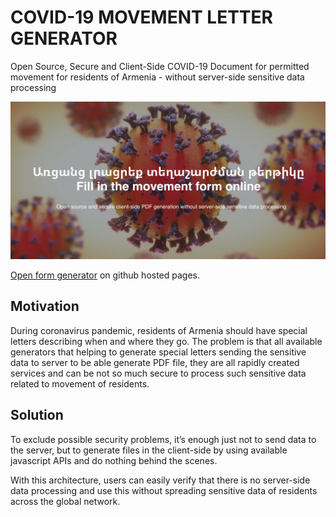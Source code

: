 # COVID-19 MOVEMENT LETTER GENERATOR
Open Source, Secure and Client-Side COVID-19 Document for permitted movement for residents of Armenia - without server-side sensitive data processing

![Open Source, Secure and Client-Side COVID-19 Document for permitted movement for residents of Armenia - without server-side sensitive data processing](/cover.jpg)

[Open form generator](https://hosembafer.github.io/covid-form/) on github hosted pages.

## Motivation
During coronavirus pandemic, residents of Armenia should have special letters describing when and where they go. The problem is that all available generators that helping to generate special letters sending the sensitive data to server to be able generate PDF file, they are all rapidly created services and can be not so much secure to process such sensitive data related to movement of residents.

## Solution
To exclude possible security problems, it’s enough just not to send data to the server, but to generate files in the client-side by using available javascript APIs and do nothing behind the scenes.

With this architecture, users can easily verify that there is no server-side data processing and use this without spreading sensitive data of residents across the global network.
